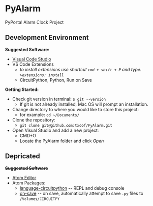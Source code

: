 # PyAlarm
PyPortal Alarm Clock Project

## Development Environment
**Suggested Software:**
* [Visual Code Studio](https://code.visualstudio.com)
* VS Code Extensions  
  * *to install extensions use shortcut `cmd + shift + P` and type: `>extensions: install`*
  * CircuitPython, Python, Run on Save


**Getting Started:**
* Check git version in terminal: `$ git --version`
   * If git is not already installed, Mac OS will prompt an installation.
* Change directory to where you would like to store this project:
   * for example: `cd ~/Documents/`
* Clone the repository:
  * `git clone git@github.com:txoof/PyAlarm.git`
* Open Visual Studio and add a new project:
  * CMD+O
  * Locate the PyAlarm folder and click *Open*


## Depricated
**~~Suggested Software~~**
* [Atom Editor](https://atom.io/)
 * Atom Packages:
   * [language-circuitpython](https://atom.io/packages/language-circuitpython) -- REPL and debug console
   * [on-save](https://atom.io/packages/on-save) -- on save, automatically attempt to save `.py` files to `/Volumes/CIRCUITPY`
